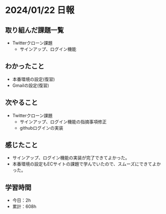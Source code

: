 # 2024/01/22 日報
## 取り組んだ課題一覧
- Twitterクローン課題
  - サインアップ、ログイン機能

## わかったこと
- 本番環境の設定(復習)
- Gmailの設定(復習)

## 次やること
- Twitterクローン課題
  - サインアップ、ログイン機能の指摘事項修正
  - githubログインの実装

## 感じたこと
- サインアップ、ログイン機能の実装が完了できてよかった。
- 本番環境の設定もECサイトの課題で学んでいたので、スムーズにできてよかった。

## 学習時間
- 今日：2h
- 累計：608h
